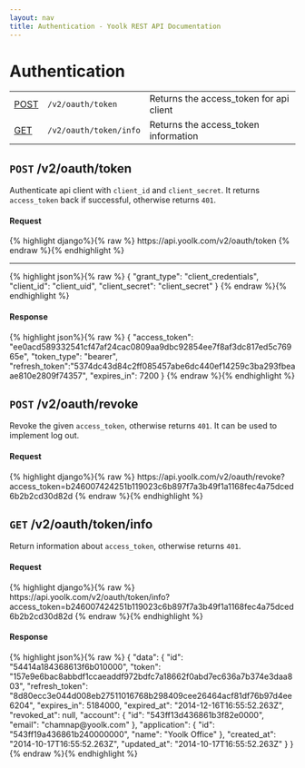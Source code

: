 ```yaml
---
layout: nav
title: Authentication - Yoolk REST API Documentation
---
```


<h1 class="page-header">Authentication</h1>

<table class="table table-bordered">
  <tr>
    <td class="request-method"><a href="#oauth_token">POST</a></td>
    <td><code>/v2/oauth/token</code></td>
    <td>Returns the access_token for api client</td>
  </tr>
  <tr>
    <td class="request-method"><a href="#token_info">GET</a></td>
    <td><code>/v2/oauth/token/info</code></td>
    <td>Returns the access_token information</td>
  </tr>
</table>

<h2 class="tags" id="oauth_token"><code>POST</code> /v2/oauth/token</h2>

Authenticate api client with `client_id` and `client_secret`. It returns `access_token` back if successful, otherwise returns `401`.

<div class="codehilite">
  <div class="codehilite-header">
    <h4>Request</h4>
  </div>
  <div class="codehilite-body">
{% highlight django%}{% raw %}
https://api.yoolk.com/v2/oauth/token
{% endraw %}{% endhighlight %}
  </div>
  <hr>
  <div class="codehilite-body">
{% highlight json%}{% raw %}
{
  "grant_type": "client_credentials",
  "client_id": "client_uid",
  "client_secret": "client_secret"
}
{% endraw %}{% endhighlight %}
  </div>
</div>

<div class="codehilite">
  <div class="codehilite-header">
    <h4>Response</h4>
  </div>
  <div class="codehilite-body">
{% highlight json%}{% raw %}
{
  "access_token": "ee0acd589332541cf47af24cac0809aa9dbc92854ee7f8af3dc817ed5c76965e",
  "token_type": "bearer",
  "refresh_token":"5374dc43d84c2ff085457abe6dc440ef14259c3ba293fbeaae810e2809f74357",
  "expires_in": 7200
}
{% endraw %}{% endhighlight %}
  </div>
</div>

<h2 class="tags" id="revoke_token"><code>POST</code> /v2/oauth/revoke</h2>

Revoke the given `access_token`, otherwise returns `401`. It can be used to implement log out.

<div class="codehilite">
  <div class="codehilite-header">
    <h4>Request</h4>
  </div>
  <div class="codehilite-body">
{% highlight django%}{% raw %}
https://api.yoolk.com/v2/oauth/revoke?access_token=b246007424251b119023c6b897f7a3b49f1a1168fec4a75dced6b2b2cd30d82d
{% endraw %}{% endhighlight %}
  </div>
</div>

<h2 class="tags" id="token_info"><code>GET</code> /v2/oauth/token/info</h2>

Return information about `access_token`, otherwise returns `401`.

<div class="codehilite">
  <div class="codehilite-header">
    <h4>Request</h4>
  </div>
  <div class="codehilite-body">
{% highlight django%}{% raw %}
https://api.yoolk.com/v2/oauth/token/info?access_token=b246007424251b119023c6b897f7a3b49f1a1168fec4a75dced6b2b2cd30d82d
{% endraw %}{% endhighlight %}
  </div>
</div>

<div class="codehilite">
  <div class="codehilite-header">
    <h4>Response</h4>
  </div>
  <div class="codehilite-body">
{% highlight json%}{% raw %}
{
  "data": {
    "id": "54414a184368613f6b010000",
    "token": "157e9e6bac8abbdf1ccaeaddf972bdfc7a18662f0abd7ec636a7b374e3daa803",
    "refresh_token": "8d80ecc3e044d008eb27511016768b298409cee26464acf81df76b97d4ee6204",
    "expires_in": 5184000,
    "expired_at": "2014-12-16T16:55:52.263Z",
    "revoked_at": null,
    "account": {
      "id": "543ff13d436861b3f82e0000",
      "email": "chamnap@yoolk.com"
    },
    "application": {
      "id": "543ff19a436861b240000000",
      "name": "Yoolk Office"
    },
    "created_at": "2014-10-17T16:55:52.263Z",
    "updated_at": "2014-10-17T16:55:52.263Z"
  }
}
{% endraw %}{% endhighlight %}
  </div>
</div>